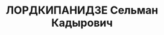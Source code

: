 ---
title: ЛОРДКИПАНИДЗЕ Сельман Кадырович
description: '- умер в 1937, с 1930 член ВКП(б)

  Послужной список

   - 13.4.19371\t 2-й секретарь Аджарского областного комитета КП(б) Грузии

  1937\t арестован

  1 Постановление VII-го пленума Аджарского областного комитета КП(б) Грузии'
---